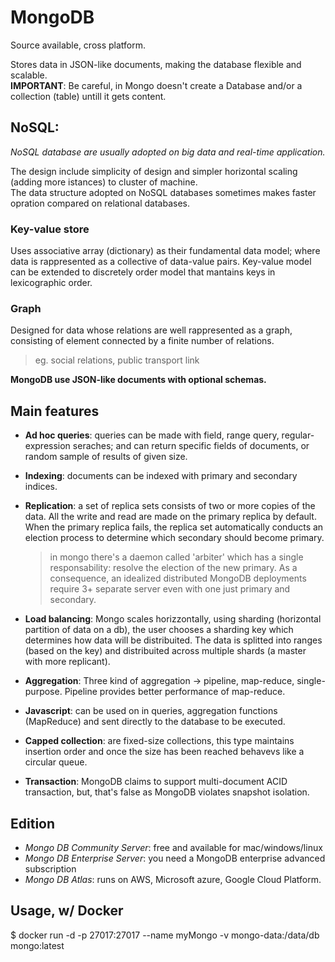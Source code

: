# MongoDB 
Source available, cross platform.

Stores data in JSON-like documents, making the database flexible and scalable.<br>
**IMPORTANT**: Be careful, in Mongo doesn't create a Database and/or a collection (table) untill it gets content.


## NoSQL: 

*NoSQL database are usually adopted on big data and real-time application.*

The design include simplicity of design and simpler horizontal scaling (adding more istances) to cluster of machine.<br>
The data structure adopted on NoSQL databases sometimes makes faster opration compared on relational databases.

### Key-value store
Uses associative array (dictionary) as their fundamental data model; where data is rappresented as a collective of data-value pairs.
Key-value model can be extended to discretely order model that mantains keys in lexicographic order.

### Graph
Designed for data whose relations are well rappresented as a graph, consisting of element connected by a finite number of relations.
> eg. social relations, public transport link 

**MongoDB use JSON-like documents with optional schemas.**


## Main features

- **Ad hoc queries**: queries can be made with field, range query, regular-expression seraches; and can return specific fields of documents, or random sample of results of given size.

- **Indexing**: documents can be indexed with primary and secondary indices.

- **Replication**: a set of replica sets consists of two or more copies of the data.
All the write and read are made on the primary replica by default.
When the primary replica fails, the replica set automatically conducts an election process to determine which secondary should become primary.
    > in mongo there's a daemon called 'arbiter' which has a single responsability: resolve the election of the new primary.
As a consequence, an idealized distributed MongoDB deployments require 3+ separate server even with one just primary and secondary. 

- **Load balancing**: Mongo scales horizzontally, using sharding (horizontal partition of data on a db), the user chooses a sharding key which determines how data will be distribuited.
The data is splitted into ranges (based on the key) and distribuited across multiple shards (a master with more replicant).

- **Aggregation**: Three kind of aggregation -> pipeline, map-reduce, single-purpose.
    Pipeline provides better performance of map-reduce.

- **Javascript**: can be used on in queries, aggregation functions (MapReduce) and sent directly to the database to be executed.

- **Capped collection**: are fixed-size collections, this type maintains insertion order and once the size has been reached behavevs like a circular queue.

- **Transaction**: MongoDB claims to support multi-document ACID transaction, but, that's false as MongoDB violates snapshot isolation.


## Edition

- *Mongo DB Community Server*: free and available for mac/windows/linux
- *Mongo DB Enterprise Server*: you need a MongoDB enterprise advanced subscription
- *Mongo DB Atlas*: runs on AWS, Microsoft azure, Google Cloud Platform.

## Usage, w/ Docker
$ docker run -d -p 27017:27017 --name myMongo -v mongo-data:/data/db mongo:latest
